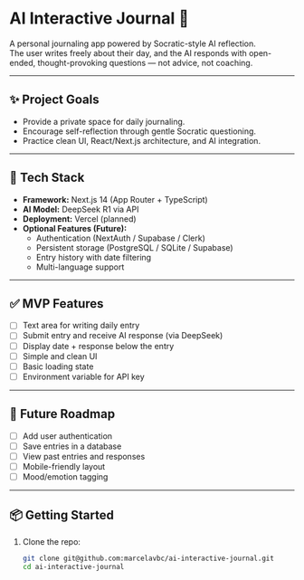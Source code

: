 # AI Interactive Journal 🧠

A personal journaling app powered by Socratic-style AI reflection.  
The user writes freely about their day, and the AI responds with open-ended, thought-provoking questions — not advice, not coaching.

---

## ✨ Project Goals

- Provide a private space for daily journaling.
- Encourage self-reflection through gentle Socratic questioning.
- Practice clean UI, React/Next.js architecture, and AI integration.

---

## 🧩 Tech Stack

- **Framework:** Next.js 14 (App Router + TypeScript)
- **AI Model:** DeepSeek R1 via API
- **Deployment:** Vercel (planned)
- **Optional Features (Future):**
  - Authentication (NextAuth / Supabase / Clerk)
  - Persistent storage (PostgreSQL / SQLite / Supabase)
  - Entry history with date filtering
  - Multi-language support

---

## ✅ MVP Features

- [ ] Text area for writing daily entry
- [ ] Submit entry and receive AI response (via DeepSeek)
- [ ] Display date + response below the entry
- [ ] Simple and clean UI
- [ ] Basic loading state
- [ ] Environment variable for API key

---

## 🚧 Future Roadmap

- [ ] Add user authentication
- [ ] Save entries in a database
- [ ] View past entries and responses
- [ ] Mobile-friendly layout
- [ ] Mood/emotion tagging

---

## 📦 Getting Started

1. Clone the repo:
   ```bash
   git clone git@github.com:marcelavbc/ai-interactive-journal.git
   cd ai-interactive-journal
